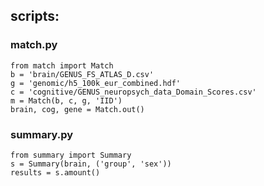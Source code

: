 ## scripts:
### match.py
    from match import Match
    b = 'brain/GENUS_FS_ATLAS_D.csv'
    g = 'genomic/h5_100k_eur_combined.hdf'
    c = 'cognitive/GENUS_neuropsych_data_Domain_Scores.csv'
    m = Match(b, c, g, 'IID')
    brain, cog, gene = Match.out()
### summary.py
    from summary import Summary
    s = Summary(brain, ('group', 'sex'))
    results = s.amount()
    
